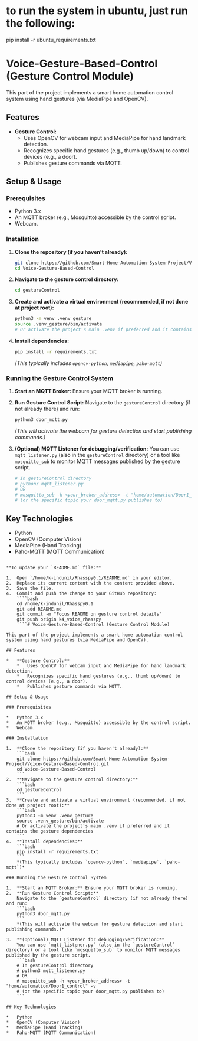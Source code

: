# to run the system in ubuntu, just run the following:
pip install -r ubuntu_requirements.txt

# Voice-Gesture-Based-Control (Gesture Control Module)

This part of the project implements a smart home automation control system using hand gestures (via MediaPipe and OpenCV).

## Features

*   **Gesture Control:**
    *   Uses OpenCV for webcam input and MediaPipe for hand landmark detection.
    *   Recognizes specific hand gestures (e.g., thumb up/down) to control devices (e.g., a door).
    *   Publishes gesture commands via MQTT.

## Setup & Usage

### Prerequisites

*   Python 3.x
*   An MQTT broker (e.g., Mosquitto) accessible by the control script.
*   Webcam.

### Installation

1.  **Clone the repository (if you haven't already):**
    ```bash
    git clone https://github.com/Smart-Home-Automation-System-Project/Voice-Gesture-Based-Control.git
    cd Voice-Gesture-Based-Control
    ```
2.  **Navigate to the gesture control directory:**
    ```bash
    cd gestureControl
    ```
3.  **Create and activate a virtual environment (recommended, if not done at project root):**
    ```bash
    python3 -m venv .venv_gesture
    source .venv_gesture/bin/activate 
    # Or activate the project's main .venv if preferred and it contains the gesture dependencies
    ```
4.  **Install dependencies:**
    ```bash
    pip install -r requirements.txt
    ```
    *(This typically includes `opencv-python`, `mediapipe`, `paho-mqtt`)*

### Running the Gesture Control System

1.  **Start an MQTT Broker:** Ensure your MQTT broker is running.
2.  **Run Gesture Control Script:**
    Navigate to the `gestureControl` directory (if not already there) and run:
    ```bash
    python3 door_mqtt.py
    ```
    *(This will activate the webcam for gesture detection and start publishing commands.)*

3.  **(Optional) MQTT Listener for debugging/verification:**
    You can use `mqtt_listener.py` (also in the `gestureControl` directory) or a tool like `mosquitto_sub` to monitor MQTT messages published by the gesture script.
    ```bash
    # In gestureControl directory
    # python3 mqtt_listener.py
    # OR
    # mosquitto_sub -h <your_broker_address> -t "home/automation/Door1_control" -v 
    # (or the specific topic your door_mqtt.py publishes to)
    ```

## Key Technologies

*   Python
*   OpenCV (Computer Vision)
*   MediaPipe (Hand Tracking)
*   Paho-MQTT (MQTT Communication)
```

**To update your `README.md` file:**

1.  Open `/home/k-indunil/Rhasspy0.1/README.md` in your editor.
2.  Replace its current content with the content provided above.
3.  Save the file.
4.  Commit and push the change to your GitHub repository:
    ````bash
    cd /home/k-indunil/Rhasspy0.1
    git add README.md
    git commit -m "Focus README on gesture control details"
    git push origin k4_voice_rhasspy
    ````# Voice-Gesture-Based-Control (Gesture Control Module)

This part of the project implements a smart home automation control system using hand gestures (via MediaPipe and OpenCV).

## Features

*   **Gesture Control:**
    *   Uses OpenCV for webcam input and MediaPipe for hand landmark detection.
    *   Recognizes specific hand gestures (e.g., thumb up/down) to control devices (e.g., a door).
    *   Publishes gesture commands via MQTT.

## Setup & Usage

### Prerequisites

*   Python 3.x
*   An MQTT broker (e.g., Mosquitto) accessible by the control script.
*   Webcam.

### Installation

1.  **Clone the repository (if you haven't already):**
    ```bash
    git clone https://github.com/Smart-Home-Automation-System-Project/Voice-Gesture-Based-Control.git
    cd Voice-Gesture-Based-Control
    ```
2.  **Navigate to the gesture control directory:**
    ```bash
    cd gestureControl
    ```
3.  **Create and activate a virtual environment (recommended, if not done at project root):**
    ```bash
    python3 -m venv .venv_gesture
    source .venv_gesture/bin/activate 
    # Or activate the project's main .venv if preferred and it contains the gesture dependencies
    ```
4.  **Install dependencies:**
    ```bash
    pip install -r requirements.txt
    ```
    *(This typically includes `opencv-python`, `mediapipe`, `paho-mqtt`)*

### Running the Gesture Control System

1.  **Start an MQTT Broker:** Ensure your MQTT broker is running.
2.  **Run Gesture Control Script:**
    Navigate to the `gestureControl` directory (if not already there) and run:
    ```bash
    python3 door_mqtt.py
    ```
    *(This will activate the webcam for gesture detection and start publishing commands.)*

3.  **(Optional) MQTT Listener for debugging/verification:**
    You can use `mqtt_listener.py` (also in the `gestureControl` directory) or a tool like `mosquitto_sub` to monitor MQTT messages published by the gesture script.
    ```bash
    # In gestureControl directory
    # python3 mqtt_listener.py
    # OR
    # mosquitto_sub -h <your_broker_address> -t "home/automation/Door1_control" -v 
    # (or the specific topic your door_mqtt.py publishes to)
    ```

## Key Technologies

*   Python
*   OpenCV (Computer Vision)
*   MediaPipe (Hand Tracking)
*   Paho-MQTT (MQTT Communication)
```

